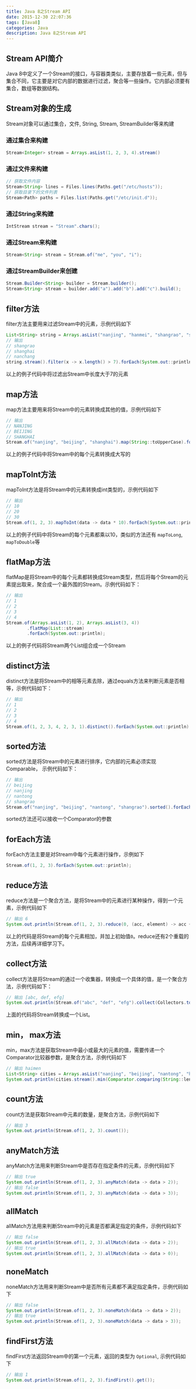 ```yaml
---
title: Java 8之Stream API
date: 2015-12-30 22:07:36
tags: [Java8]
categories: Java
description: Java 8之Stream API
---
```


## Stream API简介

Java 8中定义了一个Stream的接口，与容器类类似，主要存放着一些元素，但与集合不同，它主要是对它内部的数据进行过滤，聚合等一些操作。它内部必须要有集合，数组等数据结构。


## Stream对象的生成


Stream对象可以通过集合，文件, String, Stream, StreamBuilder等来构建

### 通过集合来构建

```java
Stream<Integer> stream = Arrays.asList(1, 2, 3, 4).stream()
```

### 通过文件来构建

```java
// 获取文件内容
Stream<String> lines = Files.lines(Paths.get("/etc/hosts"));
// 获取目录下的文件列表
Stream<Path> paths = Files.list(Paths.get("/etc/init.d"));
```

<!-- more -->

### 通过String来构建
```java
IntStream stream = "Stream".chars();
```

### 通过Stream来构建

```java
Stream<String> stream = Stream.of("me", "you", "i");
```

### 通过StreamBuilder来创建

```java
Stream.Builder<String> builder = Stream.builder();
Stream<String> stream = builder.add("a").add("b").add("c").build();	
```

## filter方法

filter方法主要用来过滤Stream中的元素，示例代码如下
```java
List<String> string = Arrays.asList("nanjing", "hanmei", "shangrao", "shanghai", "nanchang");
// 输出
// shangrao
// shanghai
// nanchang
string.stream().filter(x -> x.length() > 7).forEach(System.out::println);
```
以上的例子代码中将过滤出Stream中长度大于7的元素


## map方法

map方法主要用来将Stream中的元素转换成其他的值，示例代码如下

```java
// 输出
// NANJING
// BEIJING
// SHANGHAI
Stream.of("nanjing", "beijing", "shanghai").map(String::toUpperCase).forEach(System.out::println);
```

以上的例子代码中将Stream中的每个元素转换成大写的


## mapToInt方法

mapToInt方法是将Stream中的元素转换成int类型的，示例代码如下

```java
// 输出
// 10
// 20
// 30
Stream.of(1, 2, 3).mapToInt(data -> data * 10).forEach(System.out::println);
```

以上的例子代码中将Stream的每个元素都乘以10，类似的方法还有 `mapToLong`, `mapToDouble`等


## flatMap方法

flatMap是将Stream中的每个元素都转换成Stream类型，然后将每个Stream的元素提出取来，聚合成一个最外围的Stream。示例代码如下：

```java
// 输出
// 1
// 2
// 3
// 4
Stream.of(Arrays.asList(1, 2), Arrays.asList(3, 4))
        .flatMap(List::stream)
        .forEach(System.out::println);
```

以上的例子代码将Stream两个List组合成一个Stream


## distinct方法

distinct方法是将Stream中的相等元素去除，通过equals方法来判断元素是否相等，示例代码如下：

```java
// 输出
// 1
// 2
// 3
// 4
Stream.of(1, 2, 3, 4, 2, 3, 1).distinct().forEach(System.out::println);
```

## sorted方法

sorted方法是将Stream中的元素进行排序，它内部的元素必须实现Comparable， 示例代码如下：

```java
// 输出
// beijing
// nanjing
// nantong
// shangrao
Stream.of("nanjing", "beijing", "nantong", "shangrao").sorted().forEach(System.out::println);
```

sorted方法还可以接收一个Comparator的参数

## forEach方法

forEach方法主要是对Stream中每个元素进行操作，示例如下

```java
Stream.of(1, 2, 3).forEach(System.out::println);
```

## reduce方法

reduce方法是一个聚合方法，是将Stream中的元素进行某种操作，得到一个元素，示例代码如下

```java
// 输出 6
System.out.println(Stream.of(1, 2, 3).reduce(0, (acc, element) -> acc + element));
```

以上的代码是将Stream的每个元素相加，并加上初始值`0`。reduce还有2个重载的方法，后续再详细学习下。


## collect方法

collect方法是将Stream的通过一个收集器，转换成一个具体的值，是一个聚合方法，示例代码如下：

```java
// 输出 [abc, def, efg]
System.out.println(Stream.of("abc", "def", "efg").collect(Collectors.toList()));
```

上面的代码将Stream转换成一个List。


## min， max方法

min，max方法是获取Stream中最小或最大的元素的值，需要传递一个Comparator比较器参数，是聚合方法，示例代码如下

```java
// 输出 haimen
List<String> cities = Arrays.asList("nanjing", "beijing", "nantong", "haimen", "shangrao");
System.out.println(cities.stream().min(Comparator.comparing(String::length)).get());
```

## count方法

count方法是获取Stream中元素的数量，是聚合方法，示例代码如下

```java
// 输出 3
System.out.println(Stream.of(1, 2, 3).count());
```


## anyMatch方法

anyMatch方法用来判断Stream中是否存在指定条件的元素，示例代码如下

```java
// 输出 true
System.out.println(Stream.of(1, 2, 3).anyMatch(data -> data > 2));
// 输出 false
System.out.println(Stream.of(1, 2, 3).anyMatch(data -> data > 3));
```

## allMatch

allMatch方法用来判断Stream中的元素是否都满足指定的条件，示例代码如下

```java
// 输出 false
System.out.println(Stream.of(1, 2, 3).allMatch(data -> data > 2));
// 输出 true
System.out.println(Stream.of(1, 2, 3).allMatch(data -> data > 0));
```

## noneMatch

noneMatch方法用来判断Stream中是否所有元素都不满足指定条件，示例代码如下

```java
// 输出 false
System.out.println(Stream.of(1, 2, 3).noneMatch(data -> data > 2));
// 输出 true
System.out.println(Stream.of(1, 2, 3).noneMatch(data -> data > 3));
```

## findFirst方法

findFirst方法返回Stream中的第一个元素，返回的类型为 `Optional`, 示例代码如下

```java
// 输出 1
System.out.println(Stream.of(1, 2, 3).findFirst().get());
```






